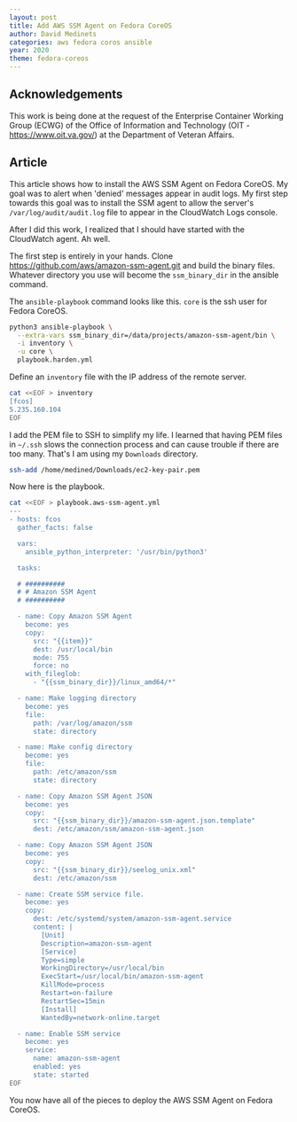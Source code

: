 ```yaml
---
layout: post
title: Add AWS SSM Agent on Fedora CoreOS
author: David Medinets
categories: aws fedora coros ansible
year: 2020
theme: fedora-coreos
---
```


## Acknowledgements

This work is being done at the request of the Enterprise Container Working Group (ECWG) of the Office of Information and Technology (OIT - https://www.oit.va.gov/) at the Department of Veteran Affairs.

## Article

This article shows how to install the AWS SSM Agent on Fedora CoreOS. My goal was to alert when 'denied' messages appear in audit logs. My first step towards this goal was to install the SSM agent to allow the server's `/var/log/audit/audit.log` file to appear in the CloudWatch Logs console.

After I did this work, I realized that I should have started with the CloudWatch agent. Ah well.

The first step is entirely in your hands. Clone https://github.com/aws/amazon-ssm-agent.git and build the binary files. Whatever directory you use will become the `ssm_binary_dir` in the ansible command.

The `ansible-playbook` command looks like this. `core` is the ssh user for Fedora CoreOS.

```bash
python3 ansible-playbook \
  --extra-vars ssm_binary_dir=/data/projects/amazon-ssm-agent/bin \
  -i inventory \
  -u core \
  playbook.harden.yml
```

Define an `inventory` file with the IP address of the remote server.

```bash
cat <<EOF > inventory
[fcos]
5.235.160.104
EOF
```

I add the PEM file to SSH to simplify my life. I learned that having PEM files in `~/.ssh` slows the connection process and can cause trouble if there are too many. That's I am using my `Downloads` directory.

```bash
ssh-add /home/medined/Downloads/ec2-key-pair.pem
```

Now here is the playbook.

```bash
cat <<EOF > playbook.aws-ssm-agent.yml
---
- hosts: fcos
  gather_facts: false

  vars:
    ansible_python_interpreter: '/usr/bin/python3'

  tasks:

  # ##########
  # # Amazon SSM Agent
  # ##########

  - name: Copy Amazon SSM Agent
    become: yes
    copy:
      src: "{{item}}"
      dest: /usr/local/bin
      mode: 755
      force: no
    with_fileglob:
      - "{{ssm_binary_dir}}/linux_amd64/*"

  - name: Make logging directory
    become: yes
    file:
      path: /var/log/amazon/ssm
      state: directory

  - name: Make config directory
    become: yes
    file:
      path: /etc/amazon/ssm
      state: directory

  - name: Copy Amazon SSM Agent JSON
    become: yes
    copy:
      src: "{{ssm_binary_dir}}/amazon-ssm-agent.json.template"
      dest: /etc/amazon/ssm/amazon-ssm-agent.json

  - name: Copy Amazon SSM Agent JSON
    become: yes
    copy:
      src: "{{ssm_binary_dir}}/seelog_unix.xml"
      dest: /etc/amazon/ssm

  - name: Create SSM service file.
    become: yes
    copy:
      dest: /etc/systemd/system/amazon-ssm-agent.service
      content: |
        [Unit]
        Description=amazon-ssm-agent
        [Service]
        Type=simple
        WorkingDirectory=/usr/local/bin
        ExecStart=/usr/local/bin/amazon-ssm-agent
        KillMode=process
        Restart=on-failure
        RestartSec=15min
        [Install]
        WantedBy=network-online.target

  - name: Enable SSM service
    become: yes
    service:
      name: amazon-ssm-agent
      enabled: yes
      state: started
EOF
```

You now have all of the pieces to deploy the AWS SSM Agent on Fedora CoreOS.

